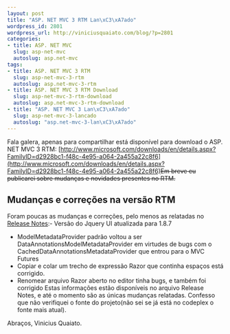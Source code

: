 ```yaml
--- 
layout: post
title: "ASP. NET MVC 3 RTM Lan\xC3\xA7ado"
wordpress_id: 2801
wordpress_url: http://viniciusquaiato.com/blog/?p=2801
categories: 
- title: ASP. NET MVC
  slug: asp-net-mvc
  autoslug: asp.net-mvc
tags: 
- title: ASP. NET MVC 3 RTM
  slug: asp-net-mvc-3-rtm
  autoslug: asp.net-mvc-3-rtm
- title: ASP. NET MVC 3 RTM Download
  slug: asp-net-mvc-3-rtm-download
  autoslug: asp.net-mvc-3-rtm-download
- title: "ASP. NET MVC 3 Lan\xC3\xA7ado"
  slug: asp-net-mvc-3-lancado
  autoslug: "asp.net-mvc-3-lan\xC3\xA7ado"
---
```

Fala galera, apenas para compartilhar está disponível para download o ASP. NET MVC 3 RTM: [http://www.microsoft.com/downloads/en/details.aspx?FamilyID=d2928bc1-f48c-4e95-a064-2a455a22c8f6](http://www.microsoft.com/downloads/en/details.aspx?FamilyID=d2928bc1-f48c-4e95-a064-2a455a22c8f6)<del datetime="2011-01-13T15:16:38+00:00">Em breve eu publicarei sobre mudanças e novidades presentes no RTM.</del>

## Mudanças e correções na versão RTM
Foram poucas as mudanças e correções, pelo menos as relatadas no [Release Notes](http://download.microsoft.com/download/3/4/A/34A8A203-BD4B-44A2-AF8B-CA2CFCB311CC/ASP.NET-MVC-3-RTM-Release-Notes.doc):- Versão do Jquery UI atualizada para 1.8.7
- ModelMetadataProvider padrão voltou a ser DataAnnotationsModelMetadataProvider em virtudes de bugs com o CachedDataAnnotationsMetadataProvider que entrou para o MVC Futures
- Copiar e colar um trecho de expressão Razor que continha espaços está corrigido.
- Renomear arquivo Razor aberto no editor tinha bugs, e também foi corrigido
Estas informações estão disponíveis no arquivo Release Notes, e até o momento são as únicas mudanças relatadas. Confesso que não verifiquei o fonte do projeto(não sei se já está no codeplex o fonte mais atual).

Abraços,
Vinicius Quaiato.
